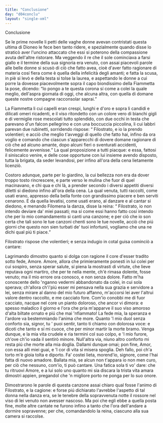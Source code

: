 ```yaml
---
title: "Conclusione"
day: "d04conclu"
layout: "single-xml"
---
```

<div id="d04conclu" type="conclusion" who="author">
<head>Conclusione</head>
<p>
<milestone id="p04970001"/>Se le prime novelle li petti delle vaghe donne avevan contristati questa ultima di 
          <name persref="dioneo" type="person">Dioneo</name> le fece ben tanto ridere, e spezialmente quando disse lo straticò aver l'uncino attaccato che essi si poterono della compassione avuta dell'altre ristorare. 
          <milestone id="p04970002"/>Ma veggendo il 
          <name persref="filostrato" type="person">re</name> che il sole cominciava a farsi giallo e il termine della sua signoria era venuto, con assai piacevoli parole alle belle donne si scusò di ciò che fatto avea, cioè d'aver fatto ragionare di materia cosí fiera come è quella della infelicità degli amanti; e fatta la scusa, in piè si levò e della testa si tolse la laurea, e aspettando le donne a cui porre la dovesse piacevolmente sopra il capo biondissimo della 
          <name persref="fiammetta" type="person">Fiammetta</name> la pose, dicendo: 
          <milestone id="p04970003"/>
<q direct="unspecified" who="filostrato">Io pongo a te questa corona sí come a colei la quale meglio, dell'aspra giornata di oggi, che alcuna altra, con quella di domane queste nostre compagne racconsolar saprai.</q></p>
<p>
<milestone id="p04970004"/>La 
          <name persref="fiammetta" type="person">Fiammetta</name> li cui capelli eran crespi, lunghi e d'oro e sopra li candidi e dilicati omeri ricadenti, e il viso ritondetto con un colore vero di bianchi gigli e di vermiglie rose mescolati tutto splendido, con due occhi in testa che parevano d'un falcon pellegrino e con una boccuccia piccolina, li cui labbri parevan due rubinetti, 
          <milestone id="p04970005"/>sorridendo rispose: 
          <milestone/>
<q direct="unspecified" who="fiammetta">
<name persref="filostrato" type="person">Filostrato</name>, e io la prendo volentieri; e acciò che meglio t'avveggi di quello che fatto hai, infino da ora voglio e comando che ciascun s'apparecchi di dovere domane ragionare 
          <seg type="topic">di ciò che ad alcuno amante, dopo alcuni fieri o sventurati accidenti, felicemente avvenisse</seg>.</q>
<milestone id="p04970006"/>La qual proposizione a tutti piacque: e essa, fattosi il siniscalco venire, e delle cose opportune con lui insieme avendo disposto, tutta la brigata, da seder levandosi, per infino all'ora della cena lietamente licenziò.</p>
<p>
<milestone id="p04970007"/>Costoro adunque, parte per lo 
          <name placeref="giardinobrigata-01" type="place">giardino</name>, la cui bellezza non era da dover troppo tosto rincrescere, e parte verso le 
          <name placeref="mulinibrigata-01" type="place">mulina</name> che fuor di quel macinavano, e chi qua e chi là, a prender secondo i diversi appetiti diversi diletti si diedono infino all'ora della cena. 
          <milestone id="p04970008"/>La qual venuta, tutti raccolti, come usati erano, appresso della 
          <name placeref="fontebrigata-01" type="place">bella fonte</name> con grandissimo piacere e ben serviti cenarono. E da quella levatisi, come usati erano, al danzare e al cantar si diedono, e menando 
          <name persref="filomena" type="person">Filomena</name> la danza, disse la 
          <name persref="fiammetta" type="person">reina</name>: 
          <milestone id="p04970009"/>
<q direct="unspecified" who="fiammetta">
<name persref="filostrato" type="person">Filostrato</name>, io non intendo deviare da' miei passati; ma sí come essi hanno fatto cosí intendo che per lo mio comandamento si canti una canzone; e per ciò che io son certa che tali sono le tue canzoni chenti sono le tue novelle, acciò che piú giorni che questo non sien turbati de' tuoi infortunii, vogliamo che una ne dichi qual piú ti piace.</q></p>
<p>
<milestone id="p04970010"/>
<name persref="filostrato" type="person">Filostrato</name> rispose che volentieri; e senza indugio in cotal guisa cominciò a cantare:</p>
<div3 type="song" who="filostrato">
<lg>
<milestone id="p04970011"/>
<l>Lagrimando dimostro</l>
<l>quanto si dolga con ragione il core</l>
<l>d'esser tradito sotto fede, Amore.</l>
</lg>
<lg>
<milestone id="p04970012"/>
<l>Amore, allora che primieramente</l>
<l>ponesti in lui colei per cui sospiro,</l>
<l>senza sperar salute,</l>
<l>sí piena la mostrasti di virtute,</l>
<l>che lieve reputava ogni martiro,</l>
<l>che per te nella mente,</l>
<l>ch'è rimasa dolente,</l>
<l>fosse venuto; ma il mio errore</l>
<l>ora conosco, e non senza dolore.</l>
</lg>
<lg>
<milestone id="p04970013"/>
<l>Fatto m'ha conoscente dello 'nganno</l>
<l>vedermi abbandonato da colei,</l>
<l>in cui sola sperava;</l>
<l>ch'allora ch'i'piú esser mi pensava</l>
<l>nella sua grazia e servidore a lei,</l>
<l>senza mirare al danno</l>
<l>del mio futuro affanno,</l>
<l>m'accorsi lei aver l'altrui valore</l>
<l>dentro raccolto, e me cacciato fore.</l>
</lg>
<lg>
<milestone id="p04970014"/>
<l>Com'io conobbi me di fuor cacciato,</l>
<l>nacque nel core un pianto doloroso,</l>
<l>che ancor vi dimora:</l>
<l>e spesso maladico il giorno e l'ora</l>
<l>che pria m'apparve il suo viso amoroso</l>
<l>d'alta biltate ornato</l>
<l>e piú che mai 'nfiammato!</l>
<l>La fede mia, la speranza e l'ardore</l>
<l>va bestemmiando l'anima che more.</l>
</lg>
<lg>
<milestone id="p04970015"/>
<l>Quanto 'l mio duol senza conforto sia,</l>
<l>signor, tu ' puoi sentir, tanto ti chiamo</l>
<l>con dolorosa voce:</l>
<l>e dicoti che tanto e sí mi cuoce,</l>
<l>che per minor martir la morte bramo.</l>
<l>Venga dunque, e la mia</l>
<l>vita crudele e ria</l>
<l>termini col suo colpo, e 'l mio furore,</l>
<l>ch'ove ch'io vada il sentirò minore.</l>
</lg>
<lg>
<milestone id="p04970016"/>
<l>Null'altra via, niuno altro conforto</l>
<l>mi resta piú che morte alla mia doglia.</l>
<l>Dallami dunque omai;</l>
<l>pon fine, Amor, con essa alli miei guai,</l>
<l>e 'l cor di vita sí misera spoglia.</l>
<l>Deh fallo, poi ch'a torto</l>
<l>m'è gioia tolta e diporto.</l>
<l>Fa' costei lieta, morend'io, signore,</l>
<l>come l'hai fatta di nuovo amadore.</l>
</lg>
<lg>
<milestone id="p04970017"/>
<l>Ballata mia, se alcun non t'appara</l>
<l>io non men curo, per ciò che nessuno,</l>
<l>com'io, ti può cantare.</l>
<l>Una fatica sola ti vo' dare:</l>
<l>che tu ritruovi Amore, e a lui solo uno</l>
<l>quanto mi sia discara</l>
<l>la trista vita amara</l>
<l>dimostri appien, pregandol che 'n migliore</l>
<l>porto ne ponga per lo suo onore.</l>
</lg>
</div3>
<p>
<milestone id="p04970018"/>Dimostrarono le parole di questa canzone assai chiaro qual fosse l'animo di 
          <name persref="filostrato" type="person">Filostrato</name>, e la cagione: e forse piú dichiarato l'avrebbe l'aspetto di tal donna nella danza era, se le tenebre della sopravvenuta notte il rossore nel viso di lei venuto non avesser nascoso. Ma poi che egli ebbe a quella posta fine, molte altre cantate ne furono infino a tanto che l'ora dell'andare a dormire sopravenne; per che, comandandolo la 
          <name persref="fiammetta" type="person">reina</name>, ciascuno alla sua camera si raccolse.</p>
</div>